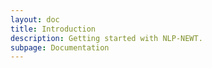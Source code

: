 ```yaml
---
layout: doc
title: Introduction
description: Getting started with NLP-NEWT.
subpage: Documentation
---
```


